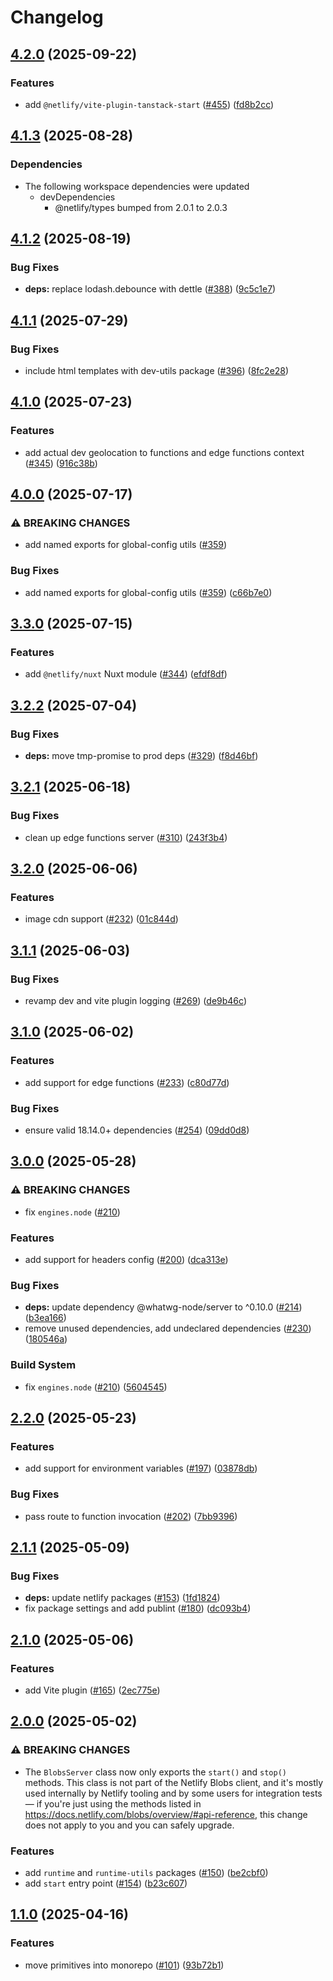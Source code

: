 # Changelog

## [4.2.0](https://github.com/netlify/primitives/compare/dev-utils-v4.1.3...dev-utils-v4.2.0) (2025-09-22)


### Features

* add `@netlify/vite-plugin-tanstack-start` ([#455](https://github.com/netlify/primitives/issues/455)) ([fd8b2cc](https://github.com/netlify/primitives/commit/fd8b2cc9012801c190f332089e9f4322fad95a45))

## [4.1.3](https://github.com/netlify/primitives/compare/dev-utils-v4.1.2...dev-utils-v4.1.3) (2025-08-28)


### Dependencies

* The following workspace dependencies were updated
  * devDependencies
    * @netlify/types bumped from 2.0.1 to 2.0.3

## [4.1.2](https://github.com/netlify/primitives/compare/dev-utils-v4.1.1...dev-utils-v4.1.2) (2025-08-19)


### Bug Fixes

* **deps:** replace lodash.debounce with dettle ([#388](https://github.com/netlify/primitives/issues/388)) ([9c5c1e7](https://github.com/netlify/primitives/commit/9c5c1e7cd326a63818a4a09ea11b77fb5e09eed1))

## [4.1.1](https://github.com/netlify/primitives/compare/dev-utils-v4.1.0...dev-utils-v4.1.1) (2025-07-29)


### Bug Fixes

* include html templates with dev-utils package ([#396](https://github.com/netlify/primitives/issues/396)) ([8fc2e28](https://github.com/netlify/primitives/commit/8fc2e28223763fb195729d81b7d2146d49c63819))

## [4.1.0](https://github.com/netlify/primitives/compare/dev-utils-v4.0.0...dev-utils-v4.1.0) (2025-07-23)


### Features

* add actual dev geolocation to functions and edge functions context ([#345](https://github.com/netlify/primitives/issues/345)) ([916c38b](https://github.com/netlify/primitives/commit/916c38b84632b705a1d6ab4bfc6d60bfebd1ed2c))

## [4.0.0](https://github.com/netlify/primitives/compare/dev-utils-v3.3.0...dev-utils-v4.0.0) (2025-07-17)


### ⚠ BREAKING CHANGES

* add named exports for global-config utils ([#359](https://github.com/netlify/primitives/issues/359))

### Bug Fixes

* add named exports for global-config utils ([#359](https://github.com/netlify/primitives/issues/359)) ([c66b7e0](https://github.com/netlify/primitives/commit/c66b7e0ac3c2c1a3725883fe45b81bdc7ffb24fd))

## [3.3.0](https://github.com/netlify/primitives/compare/dev-utils-v3.2.2...dev-utils-v3.3.0) (2025-07-15)


### Features

* add `@netlify/nuxt` Nuxt module ([#344](https://github.com/netlify/primitives/issues/344)) ([efdf8df](https://github.com/netlify/primitives/commit/efdf8dfb22ffe33b557d2140fd3a3152e23cc95c))

## [3.2.2](https://github.com/netlify/primitives/compare/dev-utils-v3.2.1...dev-utils-v3.2.2) (2025-07-04)


### Bug Fixes

* **deps:** move tmp-promise to prod deps ([#329](https://github.com/netlify/primitives/issues/329)) ([f8d46bf](https://github.com/netlify/primitives/commit/f8d46bf759e15ed866436838610ddadbb06c0de1))

## [3.2.1](https://github.com/netlify/primitives/compare/dev-utils-v3.2.0...dev-utils-v3.2.1) (2025-06-18)


### Bug Fixes

* clean up edge functions server ([#310](https://github.com/netlify/primitives/issues/310)) ([243f3b4](https://github.com/netlify/primitives/commit/243f3b472d1350eb6a80d8f736385750de8bc0d4))

## [3.2.0](https://github.com/netlify/primitives/compare/dev-utils-v3.1.1...dev-utils-v3.2.0) (2025-06-06)


### Features

* image cdn support ([#232](https://github.com/netlify/primitives/issues/232)) ([01c844d](https://github.com/netlify/primitives/commit/01c844d82a27a9812be7634219d9bdc69a128985))

## [3.1.1](https://github.com/netlify/primitives/compare/dev-utils-v3.1.0...dev-utils-v3.1.1) (2025-06-03)


### Bug Fixes

* revamp dev and vite plugin logging ([#269](https://github.com/netlify/primitives/issues/269)) ([de9b46c](https://github.com/netlify/primitives/commit/de9b46c1cb1c7b2bf6437ab516134e44203d83b7))

## [3.1.0](https://github.com/netlify/primitives/compare/dev-utils-v3.0.0...dev-utils-v3.1.0) (2025-06-02)


### Features

* add support for edge functions ([#233](https://github.com/netlify/primitives/issues/233)) ([c80d77d](https://github.com/netlify/primitives/commit/c80d77ddf59e394f9d8a84a96275c25c1b9aefc0))


### Bug Fixes

* ensure valid 18.14.0+ dependencies ([#254](https://github.com/netlify/primitives/issues/254)) ([09dd0d8](https://github.com/netlify/primitives/commit/09dd0d8e1ab0c028eee8715b05307d8961b28463))

## [3.0.0](https://github.com/netlify/primitives/compare/dev-utils-v2.2.0...dev-utils-v3.0.0) (2025-05-28)


### ⚠ BREAKING CHANGES

* fix `engines.node` ([#210](https://github.com/netlify/primitives/issues/210))

### Features

* add support for headers config ([#200](https://github.com/netlify/primitives/issues/200)) ([dca313e](https://github.com/netlify/primitives/commit/dca313ec82980231724a2d801bcc739df1d27924))


### Bug Fixes

* **deps:** update dependency @whatwg-node/server to ^0.10.0 ([#214](https://github.com/netlify/primitives/issues/214)) ([b3ea166](https://github.com/netlify/primitives/commit/b3ea1661c63b223f8c0722910ae76ee936f754b4))
* remove unused dependencies, add undeclared dependencies ([#230](https://github.com/netlify/primitives/issues/230)) ([180546a](https://github.com/netlify/primitives/commit/180546aa03b569000ed52cafb07014e9a4c76a1a))


### Build System

* fix `engines.node` ([#210](https://github.com/netlify/primitives/issues/210)) ([5604545](https://github.com/netlify/primitives/commit/56045450d0f6c24988a8956c1946209bda4502bc))

## [2.2.0](https://github.com/netlify/primitives/compare/dev-utils-v2.1.1...dev-utils-v2.2.0) (2025-05-23)


### Features

* add support for environment variables ([#197](https://github.com/netlify/primitives/issues/197)) ([03878db](https://github.com/netlify/primitives/commit/03878dbfff4e7e379b9d3e4fb6d9d783e66cc2af))


### Bug Fixes

* pass route to function invocation ([#202](https://github.com/netlify/primitives/issues/202)) ([7bb9396](https://github.com/netlify/primitives/commit/7bb939649dede2fae6642f724e3491dc598621b6))

## [2.1.1](https://github.com/netlify/primitives/compare/dev-utils-v2.1.0...dev-utils-v2.1.1) (2025-05-09)


### Bug Fixes

* **deps:** update netlify packages ([#153](https://github.com/netlify/primitives/issues/153)) ([1fd1824](https://github.com/netlify/primitives/commit/1fd1824cd9f398921f006b0ccd538f371935d1fa))
* fix package settings and add publint ([#180](https://github.com/netlify/primitives/issues/180)) ([dc093b4](https://github.com/netlify/primitives/commit/dc093b4bece80c79b73981602033e60497f87aa4))

## [2.1.0](https://github.com/netlify/primitives/compare/dev-utils-v2.0.0...dev-utils-v2.1.0) (2025-05-06)


### Features

* add Vite plugin ([#165](https://github.com/netlify/primitives/issues/165)) ([2ec775e](https://github.com/netlify/primitives/commit/2ec775e29be11138f77f8db73e2a3bcfdbe88934))

## [2.0.0](https://github.com/netlify/primitives/compare/dev-utils-v1.1.0...dev-utils-v2.0.0) (2025-05-02)


### ⚠ BREAKING CHANGES

* The `BlobsServer` class now only exports the `start()` and `stop()` methods. This class is not part of the Netlify Blobs client, and it's mostly used internally by Netlify tooling and by some users for integration tests — if you're just using the methods listed in https://docs.netlify.com/blobs/overview/#api-reference, this change does not apply to you and you can safely upgrade.

### Features

* add `runtime` and `runtime-utils` packages ([#150](https://github.com/netlify/primitives/issues/150)) ([be2cbf0](https://github.com/netlify/primitives/commit/be2cbf05cd3b73a795b54f94b7f51dacbcf6ef34))
* add `start` entry point ([#154](https://github.com/netlify/primitives/issues/154)) ([b23c607](https://github.com/netlify/primitives/commit/b23c607ed3aa5e76279efa773b8c6c4d0dee972c))

## [1.1.0](https://github.com/netlify/primitives/compare/dev-utils-v1.0.0...dev-utils-v1.1.0) (2025-04-16)


### Features

* move primitives into monorepo ([#101](https://github.com/netlify/primitives/issues/101)) ([93b72b1](https://github.com/netlify/primitives/commit/93b72b1364022e45cbd87814dc6aa235f1e1c83e))
